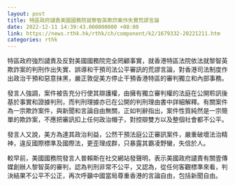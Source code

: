 ```yaml
---
layout: post
title: 特區政府譴責美國國務院就黎智英欺詐案作失實荒謬言論
date: 2022-12-11 14:39:43.000000000 +08:00
link: https://news.rthk.hk/rthk/ch/component/k2/1679332-20221211.htm
categories: rthk
---
```


特區政府強烈譴責及反對美國國務院完全罔顧事實，就香港特區法院依法就黎智英欺詐案的判刑作出失實、誤導和干預司法公平審訊的荒謬言論，對香港司法制度作出政治干預和惡意抹黑，嚴正敦促美方停止干預香港特區的審判獨立和內部事務。

發言人強調，案件被告充分行使其辯護權，由擁有獨立審判權的法庭在公開聆訊後基於事實和證據判刑，而判刑理據亦已在公開的判刑理由書中詳細解釋。有關案件為一宗欺詐案件，與新聞和言論自由無關，正如判辭指出，案件性質純然是一宗簡單的欺詐案，不應把審訊扣上任何政治帽子，對控辯雙方以及整個社會都不公平。

發言人又說，美方為達其政治利益，公然干預法庭公正審訊案件，嚴重破壞法治精神，違反國際標準及國際法，更歪理成群，只暴露其霸凌野蠻，失信於人。

較早前，美國國務院發言人普賴斯在社交網站發聲明，表示美國政府譴責有關壹傳媒創辦人黎智英的審判，認為判刑非常不公平，又認為，從任何客觀標準來看，判決結果不公平不公正，再次呼籲中國當局尊重香港的言論自由，包括新聞自由。
